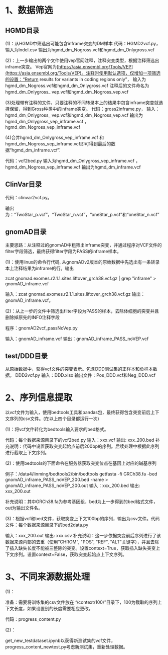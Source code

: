# 1、数据筛选
## HGMD目录
(1)：从HGMD中筛选出可能包含inframe突变的DM样本
代码：HGMD2vcf.py，
输入为Indel.csv
输出为hgmd_dm_Nogross.vcf和hgmd_dm_Onlygross.vcf

(2)：上一步输出的两个文件使用vep官网注释，注释突变类型，根据注释筛选出inframe突变。
Vep官网为[https://asia.ensembl.org/Tools/VEP](https://asia.ensembl.org/Tools/VEP)。注释时使用默认选项，仅增加一项筛选的设置：“Return results for variants in coding regions only”，
输入为hgmd_dm_Nogross.vcf和hgmd_dm_Onlygross.vcf
注释后的文件命名为hgmd_dm_Onlygross_ vep.vcf和hgmd_dm_Nogross_vep.vcf

(3)处理带有注释的文件，只要注释的不同转录本上的结果中包含inframe突变就选择保留，得到Gross种类中的inframe突变。
代码：gross2inframe.py，
输入：hgmd_dm_Onlygross_ vep.vcf和hgmd_dm_Nogross_vep.vcf
输出为hgmd_dm_Onlygross_vep_inframe.vcf ，hgmd_dm_Nogross_vep_inframe.vcf

(4)合并hgmd_dm_Onlygross_vep_inframe.vcf 和hgmd_dm_Nogross_vep_inframe.vcf即可得到最后的数据“hgmd_dm_inframe.vcf”. 

代码：vcf2bed.py
输入为hgmd_dm_Onlygross_vep_inframe.vcf ，hgmd_dm_Nogross_vep_inframe.vcf
输出为hgmd_dm_inframe.vcf

## ClinVar目录

代码：clinvar2vcf.py。

输出为：“TwoStar_p.vcf”，“TwoStar_n.vcf”，“oneStar_p.vcf”和“oneStar_n.vcf”

## gnomAD目录

主要思路：从注释过的gnomAD中粗筛出inframe突变，并通过程序对VCF文件的filter字段筛选，最终获得filter字段为PASS的inframe样本。

(1)：使用linux的命令行代码, 从gnomADv2版本的原始数据中先选出有一条转录本上注释结果为inframe的行。输出

zcat gnomad.exomes.r2.1.1.sites.liftover_grch38.vcf.gz | grep "inframe" > gnomAD_inframe.vcf

输入：zcat gnomad.exomes.r2.1.1.sites.liftover_grch38.vcf.gz 
输出：gnomAD_inframe.vcf。

(2)：从上一步的文件中筛选出filter字段为PASS的样本，去除体细胞的突变并且删除掉原先的INFO注释字段

程序：gnomAD2vcf_passNoVep.py

输入：gnomAD_inframe.vcf
输出：gnomAD_inframe_PASS_noVEP.vcf

## test/DDD目录

从原始数据中，获得vcf文件的突变表示。包含DDD测试集的正样本和负样本数据。
DDD2vcf.py 
输入：DDD.xlsx
输出文件：Pos_DDD.vcf和Neg_DDD.vcf

# 2、序列信息提取
以vcf文件为输入，使用bedtools工具和pandas包，最终获得包含突变前后上下文序列的csv文件。(在以上四个目录都运行一次)

(1)：将vcf文件转化为bedtools输入要求的bed格式。

代码：每个数据来源目录下的vcf2bed.py
输入：xxx.vcf
输出: xxx_200.bed
补充说明：代码中设置获取突变起始点前后200bp的序列。后续处理中根据此序列进行截取上下文序列。

(2)：使用bedtools的下面命令在服务器获取突变位点在基因上对应的碱基序列

例子：/data4/linming/bedtools2/bin/bedtools getfasta -fi GRCh38.fa -bed gnomAD_inframe_PASS_noVEP_200.bed -name > gnomAD_inframe_PASS_noVEP_200.out
输入：xxx_200.bed 
输出: xxx_200.out

补充说明：其中GRCh38.fa为参考基因组，bed为上一步得到的bed格式文件，out为输出文件名。

(3)：根据vcf和bed文件，获取突变上下文100bp的序列，输出为csv文件。代码文件：每个数据来源目录下的bed2data.py

输入：xxx_200.out
输出: xxx.csv
补充说明：这一步依据突变前后序列进行了该数据来源内部的去重（使用”CHROM", "POS", "REF", "ALT"关键字），并且去除了插入缺失长度不能被三整除的突变。设置context=True，获取插入缺失突变上下文序列。设置context=False，获取突变起始点上下文序列。

# 3、不同来源数据处理
(1)：

准备：需要将训练集的csv文件放在 “/context/100/”目录下，100为截取的序列上下文长度，如果设置别的长度需要相应更改。

代码：progress_content.py





(2)：

get_new_testdataset.ipynb以获得新测试集的vcf文件，progress_content_newtest.py考虑新测试集，重新处理数据。